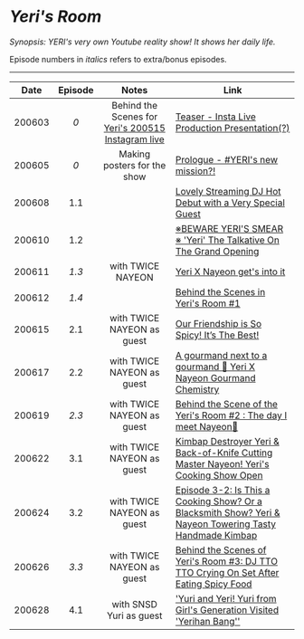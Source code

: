 # _Yeri's Room_

_Synopsis: YERI's very own Youtube reality show! It shows her daily life._

Episode numbers in _italics_ refers to extra/bonus episodes.

___
| Date   | Episode |                                       Notes                                        | Link                                                                             |
|--------|:-------:|:----------------------------------------------------------------------------------:|----------------------------------------------------------------------------------|
| 200603 |   _0_   | Behind the Scenes for [Yeri's 200515 Instagram live](https://youtu.be/12n-HRwQWy0) | [Teaser - Insta Live Production Presentation\(?\)](https://youtu.be/usjqzAb7ngI) |
| 200605 |   _0_   |                            Making posters for the show                             | [Prologue - \#YERI's new mission?!](https://youtu.be/kRLxgQh5wls)                |
| 200608 |   1.1   |                                                                                    | [Lovely Streaming DJ Hot Debut with a Very Special Guest](https://youtu.be/Bkr5N3ySsro) |
| 200610 |   1.2   |                                                                                    | [※BEWARE YERI'S SMEAR ※ 'Yeri' The Talkative On The Grand Opening](https://youtu.be/nhbOzOzxRWc) |
| 200611 |  _1.3_  |                             with TWICE NAYEON                                      | [Yeri X Nayeon get's into it](https://youtu.be/fC1WRdaOA_E)                      |
| 200612 |  _1.4_  |                                                                                    | [Behind the Scenes in Yeri's Room #1](https://youtu.be/LnL_4ShOKoA)              |
| 200615 |   2.1   |                             with TWICE NAYEON as guest                             | [Our Friendship is So Spicy! It’s The Best!](https://youtu.be/5-40gjivVxI)       |
| 200617 |   2.2   |                             with TWICE NAYEON as guest                             | [A gourmand next to a gourmand 💜 Yeri X Nayeon Gourmand Chemistry](https://youtu.be/Ia_6YXOV3YU) |
| 200619 |  _2.3_  |                             with TWICE NAYEON as guest                             | [Behind the Scene of the Yeri's Room \#2 : The day I meet Nayeon💜](https://youtu.be/oeXL8gXsPVI) |
| 200622 |   3.1   |                             with TWICE NAYEON as guest                             | [Kimbap Destroyer Yeri & Back-of-Knife Cutting Master Nayeon! Yeri's Cooking Show Open](https://youtu.be/gvjOaJWIvUo) |
| 200624 |   3.2   |                             with TWICE NAYEON as guest                             | [Episode 3-2: Is This a Cooking Show? Or a Blacksmith Show? Yeri & Nayeon Towering Tasty Handmade Kimbap](https://youtu.be/ya9SrcP1awA) |
| 200626 |  _3.3_  |                             with TWICE NAYEON as guest                             | [Behind the Scenes of Yeri's Room \#3: DJ TTO TTO Crying On Set After Eating Spicy Food](https://youtu.be/Wc3KbHk8e8A) |
| 200628 |   4.1   |                             with SNSD Yuri as guest                                | ['Yuri and Yeri! Yuri from Girl's Generation Visited 'Yerihan Bang''](https://youtu.be/KenDWX2dvIM)|